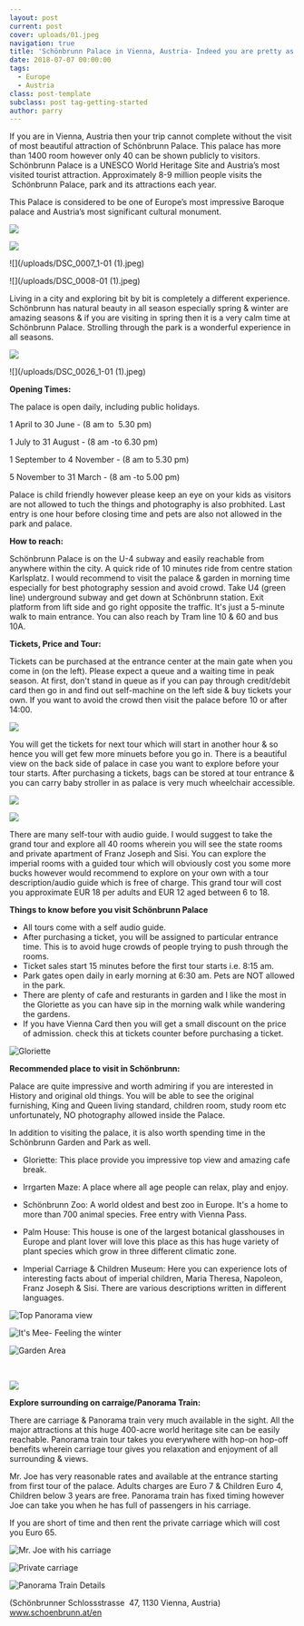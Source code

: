 ```yaml
---
layout: post
current: post
cover: uploads/01.jpeg
navigation: true
title: 'Schönbrunn Palace in Vienna, Austria- Indeed you are pretty as your pictures'
date: 2018-07-07 00:00:00
tags:
  - Europe
  - Austria
class: post-template
subclass: post tag-getting-started
author: parry
---
```


If you are in Vienna, Austria then your trip cannot complete without the visit of most beautiful attraction of Schönbrunn Palace. This palace has more than 1400 room however only 40 can be shown publicly to visitors. Schönbrunn Palace is a UNESCO World Heritage Site and Austria’s most visited tourist attraction. Approximately 8-9 million people visits the  Schönbrunn Palace, park and its attractions each year.

This Palace is considered to be one of Europe’s most impressive Baroque palace and Austria’s most significant cultural monument.

![](/uploads/01.jpeg)

![](/uploads/DSC_0351-01.jpeg)

![](/uploads/DSC_0007_1-01 &#40;1&#41;.jpeg)

![](/uploads/DSC_0008-01 &#40;1&#41;.jpeg)

Living in a city and exploring bit by bit is completely a different experience. Schönbrunn has natural beauty in all season especially spring & winter are amazing seasons & if you are visiting in spring then it is a very calm time at Schönbrunn Palace. Strolling through the park is a wonderful experience in all seasons.

![](/uploads/DSC_0372-01.jpeg)

![](/uploads/DSC_0026_1-01 &#40;1&#41;.jpeg)

**Opening Times:**

The palace is open daily, including public holidays.

1 April to 30 June - (8 am to  5.30 pm)

1 July to 31 August - (8 am -to 6.30 pm)

1 September to 4 November - (8 am to 5.30 pm)

5 November to 31 March - (8 am -to 5.00 pm)

Palace is child friendly however please keep an eye on your kids as visitors are not allowed to tuch the things and photography is also probhited. Last entry is one hour before closing time and pets are also not allowed in the park and palace.

**How to reach:**

Schönbrunn Palace is on the U-4 subway and easily reachable from anywhere within the city. A quick ride of 10 minutes ride from centre station Karlsplatz. I would recommend to visit the palace & garden in morning time especially for best photography session and avoid crowd. Take U4 (green line) underground subway and get down at Schönbrunn station. Exit platform from lift side and go right opposite the traffic. It's just a 5-minute walk to main entrance. You can also reach by Tram line 10 & 60 and bus 10A.  

**Tickets, Price and Tour:**

Tickets can be purchased at the entrance center at the main gate when you come in (on the left). Please expect a queue and a waiting time in peak season. At first, don't stand in queue as if you can pay through credit/debit card then go in and find out self-machine on the left side & buy tickets your own. If you want to avoid the crowd then visit the palace before 10 or after 14:00. 

![](/uploads/tickets.jpg)

You will get the tickets for next tour which will start in another hour & so hence you will get few more minuets before you go in. There is a beautiful view on the back side of palace in case you want to explore before your tour starts. After purchasing a tickets, bags can be stored at tour entrance & you can carry baby stroller in as palace is very much wheelchair accessible.

![](/uploads/DSC_0034-01.jpeg)

![](/uploads/DSC_0024-01.jpeg)

There are many self-tour with audio guide. I would suggest to take the grand tour and explore all 40 rooms wherein you will see the state rooms and private apartment of Franz Joseph and Sisi. You can explore the imperial rooms with a guided tour which will obviously cost you some more bucks however would recommend to explore on your own with a tour description/audio guide which is free of charge. This grand tour will cost you approximate EUR 18 per adults and EUR 12 aged between 6 to 18.

**Things to know before you visit Schönbrunn Palace**

* All tours come with a self audio guide.
* After purchasing a ticket, you will be assigned to particular entrance time. This is to avoid huge crowds of people trying to push through the rooms.
* Ticket sales start 15 minutes before the first tour starts i.e. 8:15 am. 
* Park gates open daily in early morning at 6:30 am. Pets are NOT allowed in the park. 
* There are plenty of cafe and resturants in garden and I like the most in the Gloriette as you can have sip in the morning walk while wandering the gardens.
* If you have Vienna Card then you will get a small discount on the price of admission. check this at tickets counter before purchasing a ticket. 

![Gloriette](/uploads/20180707_160013.jpg "Gloriette")

**Recommended place to visit in Schönbrunn:**

Palace are quite impressive and worth admiring if you are interested in History and original old things. You will be able to see the original furnishing, King and Queen living standard, children room, study room etc unfortunately, NO photography allowed inside the Palace.

In addition to visiting the palace, it is also worth spending time in the Schönbrunn Garden and Park as well. 

* Gloriette: This place provide you impressive top view and amazing cafe break.

* Irrgarten Maze: A place where all age people can relax, play and enjoy.

* Schönbrunn Zoo: A world oldest and best zoo in Europe. It's a home to more than 700 animal species. Free entry with Vienna Pass.

* Palm House: This house is one of the largest botanical glasshouses in Europe and plant lover will love this place as this has huge variety of plant species which grow in three different climatic zone. 

* Imperial Carriage & Children Museum: Here you can experience lots of interesting facts about of imperial children, Maria Theresa, Napoleon, Franz Joseph & Sisi. There are various descriptions written in different languages. 

![Top Panorama view](/uploads/20180707_160251.jpg "Top Panorama view")

![It's Mee- Feeling the winter](/uploads/fb-img-1529316953122-1.jpeg "It's Mee- Feeling the winter")

![Garden Area](/uploads/DSC_0021_1-01.jpeg "Garden Area")

 

![](/uploads/DSC_0053_1-01.jpeg)

**Explore surrounding on carraige/Panorama Train:**

There are carriage & Panorama train very much available in the sight. All the major attractions at this huge 400-acre world heritage site can be easily reachable. Panorama train tour takes you everywhere with hop-on hop-off benefits wherein carriage tour gives you relaxation and enjoyment of all surrounding & views.

Mr. Joe has very reasonable rates and available at the entrance starting from first tour of the palace. Adults charges are Euro 7 & Children Euro 4, Children below 3 years are free. Panorama train has fixed timing however Joe can take you when he has full of passengers in his carriage.

If you are short of time and then rent the private carriage which will cost you Euro 65. 

![Mr. Joe with his carriage](/uploads/DSC_0010-01.jpeg "Mr. Joe with his carriage")

![Private carriage](/uploads/DSC_0055-01.jpeg "Private carriage")

![Panorama Train Details](/uploads/panorama-train-details.jpeg "Panorama Train Details")

(Schönbrunner Schlossstrasse  47, 1130 Vienna, Austria) www.schoenbrunn.at/en